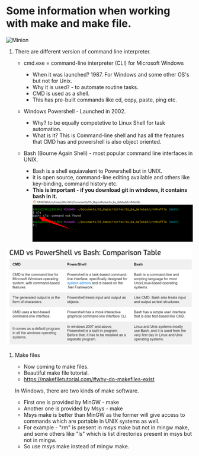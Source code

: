 # Some information when working with make and make file.
![Minion](https://octodex.github.com/images/minion.png)

1. There are different version of command line interpreter.
    - cmd.exe = command-line interpreter (CLI) for Microsoft Windows
        - When it was launched? 1987. For Windows and some other OS's but not for Unix.
        - Why it is used? - to automate routine tasks.
        - CMD is used as a shell.
        - This has pre-built commands like cd, copy, paste, ping etc.
    
    - Windows Powershell - Launched in 2002.
        - Why? to be equally competetive to Linux Shell for task automation.
        - What is it? This is Command-line shell and has all the features that CMD has and powershell is also object oriented.

    - Bash (Bourne Again Shell) - most popular command line interfaces in UNIX.
        - Bash is a shell equiavalent to Powershell but in UNIX.
        - it is open source, command-line editing available and others like key-binding, command history etc.
        - **This is important - if you download git in windows, it contains bash in it.**
![Bash in Git](images/second.png)


![Differences](images/first.png)

1. Make files
   - Now coming to make files.
   - Beautiful make file tutorial.
   - https://makefiletutorial.com/#why-do-makefiles-exist

   In Windows, there are two kinds of make software.
   - First one is provided by MinGW - make
   - Another one is provided by Msys - make
   - Msys make is better than MinGW as the former will give access to commands which are portable in UNIX systems as well.
   - For example - "rm" is present in msys make but not in mingw make, and some others like "ls" which is list directories present in msys but not in mingw.
   - So use msys make instead of mingw make. 